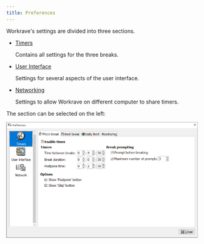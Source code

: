 ```yaml
---
title: Preferences
---
```


Workrave's settings are divided into three sections.

- [Timers](timers)

  Contains all settings for the three breaks.

- [User Interface](ui)

  Settings for several aspects of the user interface.

- [Networking](network)

  Settings to allow Workrave on different computer to share timers.

The section can be selected on the left:

![Preferences - Timer - Microbreak](/images/screenshots/preferences-timers-micro.png)
